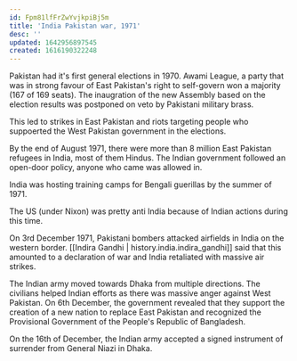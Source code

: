 ```yaml
---
id: Fpm81lfFrZwYvjkpiBj5m
title: 'India Pakistan war, 1971'
desc: ''
updated: 1642956897545
created: 1616190322248
---
```


Pakistan had it's first general elections in 1970. Awami League, a party that was in strong favour
of East Pakistan's right to self-govern won a majority (167 of 169 seats). The inaugration of
the new Assembly based on the election results was postponed on veto by Pakistani military brass.

This led to strikes in East Pakistan and riots targeting people who suppoerted the West Pakistan government
in the elections.

By the end of August 1971, there were more than 8 million East Pakistan refugees in India, most of them
Hindus. The Indian government followed an open-door policy, anyone who came was allowed in.

India was hosting training camps for Bengali guerillas by the summer of 1971.

The US (under Nixon) was pretty anti India because of Indian actions during this time.

On 3rd December 1971, Pakistani bombers attacked airfields in India on the western border.
[[Indira Gandhi | history.india.indira_gandhi]] said that this amounted to a declaration of war and India retaliated with massive air strikes.

The Indian army moved towards Dhaka from multiple directions. The civilians helped Indian efforts as
there was massive anger against West Pakistan. On 6th December, the government revealed that they
support the creation of a new nation to replace East Pakistan and recognized the Provisional Government
of the People's Republic of Bangladesh.

On the 16th of December, the Indian army accepted a signed instrument of surrender from General Niazi in Dhaka.
